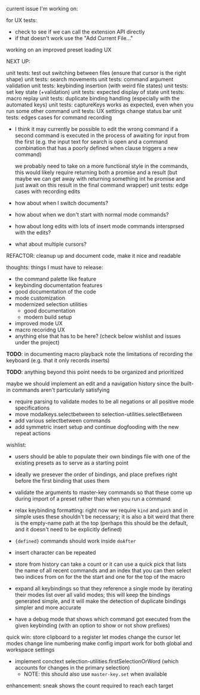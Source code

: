 current issue I'm working on:

for UX tests:
  - check to see if we can call the extension API directly
  - if that doesn't work use the "Add Current File..."

working on an improved preset loading UX

NEXT UP:

unit tests: test out switching between files (ensure that cursor is the right shape)
unit tests: search movements
unit tests: command argument validation
unit tests: keybinding insertion (with weird file states)
unit tests: set key state (+validation)
unit tests: expected display of state
unit tests: macro replay
unit tests: duplicate binding handling (especially with the automated keys)
unit tests: captureKeys works as expected, even when you run some other command
unit tests: UX settings change status bar
unit tests: edges cases for command recording
  - I think it may currently be possible to edit the wrong command
    if a second command is executed in the process of awaiting
    for input from the first (e.g. the input text for search is open
    and a command combination that has a poorly defined when clause
    triggers a new command)

    we probably need to take on a more functional style in the commands,
    this would likely require returning both a promise and a result
    (but maybe we can get away with returning something int he promise
    and just await on this result in the final command wrapper)
unit tests: edge cases with recording edits
  - how about when I switch documents?
  - how about when we don't start with normal mode commands?
  - how about long edits with lots of insert mode commands intersprsed with the edits?
  - what about multiple cursors?

REFACTOR: cleanup up and document code, make it nice and readable

thoughts: things I must have to release:
- the command palette like feature
- keybinding documentation features
- good documentation of the code
- mode customization
- modernized selection utilities
  - good documentation
  - modern build setup
- improved mode UX
- macro recoridng UX
- anything else that has to be here? (check below wishlist and issues under the project)

**TODO**: in documenting macro playback note the limitations of recording the keyboard
(e.g. that it only records inserts)

**TODO**: anything beyond this point needs to be organized and prioritized

maybe we should implement an edit and a navigation history since the built-in commands aren't particularly satisfying

- require parsing to validate modes to be all negations or all positive mode specifications
- move modalkeys.selectbetween to selection-utilities.selectBetween
- add various selectbetween commands
- add symmetric insert setup and continue dogfooding with the new repeat actions

wishlist:

- users should be able to populate their own bindings file with one of the existing
  presets as to serve as a starting point

- ideally we presever the order of bindings, and place prefixes right before
  the first binding that uses them

- validate the arguments to master-key commands so that these come up during import
  of a preset rather than when you run a command

- relax keybinding formatting: right now we require `kind` and `path`
  and in simple uses these shouldn't be necessary; it is also a bit weird
  that there is the empty-name path at the top (perhaps this should be the default,
  and it doesn't need to be explicitly defined)

- `{defined}` commands should work inside `doAfter`

- insert character can be repeated

- store from history can take a count or it can use a quick pick that lists the name
  of all recent commands and an index that you can then select two indices from
  on for the the start and one for the top of the macro

- expand all keybindings so that they reference a single mode by iterating their modes list
  over all valid modes; this will keep the bindings generated simple, and it will make the
  detection of duplicate bindings simpler and more accurate

- have a debug mode that shows which command got executed from the given keybinding (with an
  option to show or not show prefixes)

quick win: store clipboard to a register
let modes change the cursor
let modes change line numbering
make config import work for both global and workspace settings

- implement conctext selection-utilities.firstSelectionOrWord (which accounts
  for changes in the primary selection)
  - NOTE: this should also use `master-key.set` when available

enhancement: sneak shows the count required to reach each target
